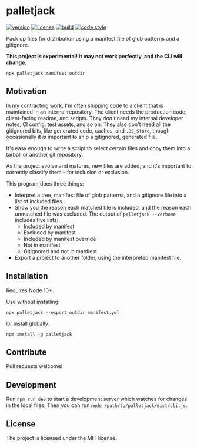 # palletjack

[![version](https://img.shields.io/npm/v/palletjack.svg?style=flat-square)][npm]
[![license](https://img.shields.io/npm/l/palletjack.svg?style=flat-square)][npm]
[![build](https://img.shields.io/circleci/project/github/metabolize/palletjack.svg?style=flat-square)][build]
[![code style](https://img.shields.io/badge/code_style-prettier-ff69b4.svg?style=flat-square)][prettier]

[npm]: https://npmjs.com/palletjack/
[build]: https://circleci.com/gh/metabolize/palletjack/tree/master
[prettier]: https://prettier.io/

Pack up files for distribution using a manifest file of glob patterns and a gitignore.

**This project is experimental! It may not work perfectly, and the CLI will change.**

```console
npx palletjack manifest outdir
```

## Motivation

In my contracting work, I'm often shipping code to a client that is maintained
in an internal repository. The client needs the production code, client-facing
readme, and scripts. They _don't_ need my internal developer notes, CI config,
test assets, and so on. They also don't need all the gitignored bits, like
generated code, caches, and `.DS_Store`, though occasionally it _is_ important
to ship a gitignored, generated file.

It's easy enough to write a script to select certain files and copy them into
a tarball or another git repository.

As the project evolve and matures, new files are added, and it's important to
correctly classify them – for inclusion or exclusion.

This program does three things:

- Interpret a tree, manifest file of glob patterns, and a gitignore file into a
  list of included files.
- Show you the reason each matched file is included, and the reason each unmatched
  file was excluded. The output of `palletjack --verbose` includes five lists:
  - Included by manifest
  - Excluded by manifest
  - Included by manifest override
  - Not in manifest
  - Gitignored and not in manfiest
- Export a project to another folder, using the interpreted manifest file.

## Installation

Requires Node 10+.

Use without installing:

```console
npx palletjack --export outdir manifest.yml
```

Or install globally:

```console
npm install -g palletjack
```

## Contribute

Pull requests welcome!

## Development

Run `npm run dev` to start a development server which watches for changes in
the local files. Then you can run `node /path/to/palletjack/dist/cli.js`.

## License

The project is licensed under the MIT license.

